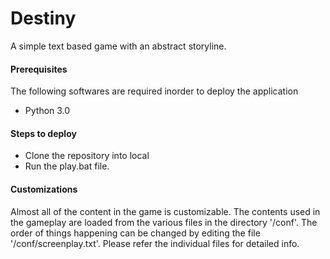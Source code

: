 # Destiny
A simple text based game with an abstract storyline.

 <h4>Prerequisites</h4>
  The following softwares are required inorder to deploy the application
 
 - Python 3.0
 
 <h4>Steps to deploy</h4>
 
 <ul>
  <li>Clone the repository into local</li>
  <li>Run the play.bat file.</li>
 </ul>
 
 <h4>Customizations</h4>
 
 Almost all of the content in the game is customizable. The contents used in the gameplay are loaded from the various files in the directory '/conf'. The order of things happening can be changed by editing the file '/conf/screenplay.txt'. Please refer the individual files for detailed info. 
